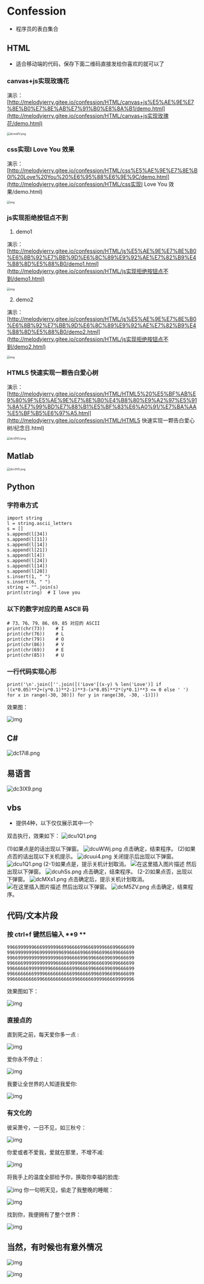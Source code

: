 # Confession

- 程序员的表白集合

## HTML

- 适合移动端的代码，保存下面二维码直接发给你喜欢的就可以了

### canvas+js实现玫瑰花

演示：[http://melodyjerry.gitee.io/confession/HTML/canvas+js%E5%AE%9E%E7%8E%B0%E7%8E%AB%E7%91%B0%E8%8A%B1/demo.html](http://melodyjerry.gitee.io/confession/HTML/canvas+js实现玫瑰花/demo.html)

<img src="https://s1.ax1x.com/2020/08/25/dcmeXV.png" alt="dcmeXV.png" style="zoom:50%;" />

### css实现I Love You 效果

演示：[http://melodyjerry.gitee.io/confession/HTML/css%E5%AE%9E%E7%8E%B0I%20Love%20You%20%E6%95%88%E6%9E%9C/demo.html](http://melodyjerry.gitee.io/confession/HTML/css实现I Love You 效果/demo.html)

<img src="https://mmbiz.qpic.cn/mmbiz_gif/vqlbVFl5Jn2Gk00ySqvydEPyNfibYHPcHXp9zLBHQQ2HANa0OVzicey9ria2eaLkzEpx93WiaEYFro9hwtsicviaI0ow/640?wx_fmt=gif&amp;tp=webp&amp;wxfrom=5&amp;wx_lazy=1" alt="img" style="zoom:50%;" />

### js实现拒绝按钮点不到

1. demo1

演示：[http://melodyjerry.gitee.io/confession/HTML/js%E5%AE%9E%E7%8E%B0%E6%8B%92%E7%BB%9D%E6%8C%89%E9%92%AE%E7%82%B9%E4%B8%8D%E5%88%B0/demo1.html](http://melodyjerry.gitee.io/confession/HTML/js实现拒绝按钮点不到/demo1.html)

<img src="https://mmbiz.qpic.cn/mmbiz_gif/vqlbVFl5Jn2Gk00ySqvydEPyNfibYHPcHEFbtL3Pwhdll0YdxBDvjnEYuJ2mfPXsiaMfJfzzfLZUXookib8m8picXQ/640?wx_fmt=gif&amp;tp=webp&amp;wxfrom=5&amp;wx_lazy=1" alt="img" style="zoom:50%;" />

2. demo2

演示：[http://melodyjerry.gitee.io/confession/HTML/js%E5%AE%9E%E7%8E%B0%E6%8B%92%E7%BB%9D%E6%8C%89%E9%92%AE%E7%82%B9%E4%B8%8D%E5%88%B0/demo2.html](http://melodyjerry.gitee.io/confession/HTML/js实现拒绝按钮点不到/demo2.html)

<img src="https://mmbiz.qpic.cn/mmbiz_gif/vqlbVFl5Jn2Gk00ySqvydEPyNfibYHPcHbMy0nI6gkaEE16Qg0deY4Yef6V6hBHrtWFD8I93LY7icUfgduoID31g/640?wx_fmt=gif&amp;tp=webp&amp;wxfrom=5&amp;wx_lazy=1" alt="img" style="zoom:50%;" />



### HTML5 快速实现一颗告白爱心树

演示：[http://melodyjerry.gitee.io/confession/HTML/HTML5%20%E5%BF%AB%E9%80%9F%E5%AE%9E%E7%8E%B0%E4%B8%80%E9%A2%97%E5%91%8A%E7%99%BD%E7%88%B1%E5%BF%83%E6%A0%91/%E7%BA%AA%E5%BF%B5%E6%97%A5.html](http://melodyjerry.gitee.io/confession/HTML/HTML5 快速实现一颗告白爱心树/纪念日.html)

<img src="https://s1.ax1x.com/2020/08/25/dcnDVU.png" alt="dcnDVU.png" style="zoom:50%;" />

## Matlab

<img src="https://s1.ax1x.com/2020/08/25/dcn3VS.png" alt="dcn3VS.png" style="zoom:50%;" />

## Python

### 字符串方式

```
import string
l = string.ascii_letters
s = []
s.append(l[34])
s.append(l[11])
s.append(l[14])
s.append(l[21])
s.append(l[4])
s.append(l[24])
s.append(l[14])
s.append(l[20])
s.insert(1, " ")
s.insert(6, " ")
string = "".join(s)
print(string)  # I love you
```



### 以下的数字对应的是 ASCII 码

```
# 73、76、79、86、69、85 对应的 ASCII
print(chr(73))    # I
print(chr(76))    # L
print(chr(79))    # O
print(chr(86))    # V
print(chr(69))    # E    
print(chr(85))    # U
```



### 一行代码实现心形

```
print('\n'.join([''.join([('Love'[(x-y) % len('Love')] if ((x*0.05)**2+(y*0.1)**2-1)**3-(x*0.05)**2*(y*0.1)**3 <= 0 else ' ') for x in range(-30, 30)]) for y in range(30, -30, -1)]))
```



效果图：

![img](https://mmbiz.qpic.cn/mmbiz_png/vqlbVFl5Jn2Gk00ySqvydEPyNfibYHPcH8XhZhp3HLicNL4iakXPBDk6vCtbCic9ytmT71sMUicrH8AN0497DtNtyibg/640?wx_fmt=png&tp=webp&wxfrom=5&wx_lazy=1&wx_co=1)

## C#

![dc17i8.png](https://s1.ax1x.com/2020/08/25/dc17i8.png)

## 易语言

![dc3IX9.png](https://s1.ax1x.com/2020/08/25/dc3IX9.png)



## vbs

- 提供4种，以下仅仅展示其中一个

双击执行，效果如下：
![dcu1Q1.png](https://s1.ax1x.com/2020/08/25/dcu1Q1.png)

(1)如果点是的话出现以下弹窗。
![dcuWWj.png](https://s1.ax1x.com/2020/08/25/dcuWWj.png)
点击确定，结束程序。
(2)如果点否的话出现以下关机提示。
![dcuui4.png](https://s1.ax1x.com/2020/08/25/dcuui4.png)
关闭提示后出现以下弹窗。
![dcu1Q1.png](https://s1.ax1x.com/2020/08/25/dcu1Q1.png)
(2-1)如果点是，提示关机计划取消。
![在这里插入图片描述](https://img-blog.csdnimg.cn/20200430164901824.png)
然后出现以下弹窗。
![dcuhSs.png](https://s1.ax1x.com/2020/08/25/dcuhSs.png)
点击确定，结束程序。
(2-2)如果点否，出现以下弹窗。
![dcMXs1.png](https://s1.ax1x.com/2020/08/25/dcMXs1.png)
点击确定后，提示关机计划取消。
![在这里插入图片描述](https://img-blog.csdnimg.cn/20200430164901824.png)
然后出现以下弹窗。
![dcM5ZV.png](https://s1.ax1x.com/2020/08/25/dcM5ZV.png)
点击确定，结束程序。

## 代码/文本片段

### 按 **ctrl+f** 键然后输入 **9 **

```
99669999996669999996699666699666999966699666699 99699999999699999999699666699669966996699666699 99669999999999999996699666699699666699699666699 99666699999999999966666999966699666699699666699 99666666999999996666666699666699666699699666699 99666666669999666666666699666669966996699666699 99666666666996666666666699666666999966669999996
```

效果图如下：

![img](https://mmbiz.qpic.cn/mmbiz_png/vqlbVFl5Jn2Gk00ySqvydEPyNfibYHPcHoGYNmicwqEhGjyGMACeehK5TNFGYqF1bok23J1ENBgSqEGA49OYvOUw/640?wx_fmt=png&tp=webp&wxfrom=5&wx_lazy=1&wx_co=1)



### 直接点的

直到死之前，每天爱你多一点 :

![img](https://mmbiz.qpic.cn/mmbiz_png/vqlbVFl5Jn2Gk00ySqvydEPyNfibYHPcHkP72WGYyRvpFbb8qhKloVR4ic6ibtiahP9heAs6U1mqSCBIj8WKRsAepA/640?wx_fmt=png&tp=webp&wxfrom=5&wx_lazy=1&wx_co=1)

爱你永不停止：

![img](https://mmbiz.qpic.cn/mmbiz_png/vqlbVFl5Jn2Gk00ySqvydEPyNfibYHPcHsMO3Ficz7lZyCiblWp0pqPvb8CPkgMrbDw3jrSdGEkriaicpmJtpMiaMdgQ/640?wx_fmt=png&tp=webp&wxfrom=5&wx_lazy=1&wx_co=1)

我要让全世界的人知道我爱你:

![img](https://mmbiz.qpic.cn/mmbiz_png/vqlbVFl5Jn2Gk00ySqvydEPyNfibYHPcHq7yDyfI6ENgU9J4sqBuic3FibSbuEWRm4icWtXtRkUUKicNsLQDlw84TIA/640?wx_fmt=png&tp=webp&wxfrom=5&wx_lazy=1&wx_co=1)

### 有文化的

彼采萧兮，一日不见，如三秋兮：

![img](https://mmbiz.qpic.cn/mmbiz_png/vqlbVFl5Jn2Gk00ySqvydEPyNfibYHPcHgh13kAfxuoxEiczxhTK63ZxHZvVghiauydeH8AbHr36JbHIzRwG1rMQg/640?wx_fmt=png&tp=webp&wxfrom=5&wx_lazy=1&wx_co=1)

你爱或者不爱我，爱就在那里，不增不减:

![img](https://mmbiz.qpic.cn/mmbiz_png/vqlbVFl5Jn2Gk00ySqvydEPyNfibYHPcH6L5OrAlLd42fLkIhkicib2Nr6iawhvfYrWMzZmVibWR71OexYWnmXglPkw/640?wx_fmt=png&tp=webp&wxfrom=5&wx_lazy=1&wx_co=1)



将我手上的温度全部给予你，换取你幸福的脸庞:

![img](https://mmbiz.qpic.cn/mmbiz_png/vqlbVFl5Jn2Gk00ySqvydEPyNfibYHPcH5DnxwQmnlobsfP5wBFphia5U5IReWX6PgSRkps5R9ooqBSy4nR9EicMA/640?wx_fmt=png&tp=webp&wxfrom=5&wx_lazy=1&wx_co=1)
你一句明天见，偷走了我整晚的睡眠：

![img](https://mmbiz.qpic.cn/mmbiz_png/vqlbVFl5Jn2Gk00ySqvydEPyNfibYHPcHwIicsbUREGRSvaqc6rZQGRPMlAibSnJo4CdUq7eZA8OxP3icpWicxXhsRw/640?wx_fmt=png&tp=webp&wxfrom=5&wx_lazy=1&wx_co=1)



找到你，我便拥有了整个世界：

![img](https://mmbiz.qpic.cn/mmbiz_png/vqlbVFl5Jn2Gk00ySqvydEPyNfibYHPcHUpLMMcGoMdYFotXWyFbecG2LgrnicVbmDt4FI8z2T3Px1swXtRpT6YA/640?wx_fmt=png&tp=webp&wxfrom=5&wx_lazy=1&wx_co=1)



## 当然，有时候也有意外情况

![img](https://mmbiz.qpic.cn/mmbiz_png/vqlbVFl5Jn2VibeG4MzcaU2OxSM9NEGr7hxjvfz6pO4UAMsxPgFk2VLibgDMTzWAiaoMZASFUQlTviarDSp3lM5HyQ/640?wx_fmt=jpeg&tp=webp&wxfrom=5&wx_lazy=1&wx_co=1)

![img](https://mmbiz.qpic.cn/mmbiz_png/vqlbVFl5Jn2Gk00ySqvydEPyNfibYHPcH447UOfXtQ95vHgWwXk8AjvNqQ7s3h2RYwClNmXzPbicoQoZJlzheGGA/640?wx_fmt=png&tp=webp&wxfrom=5&wx_lazy=1&wx_co=1)
